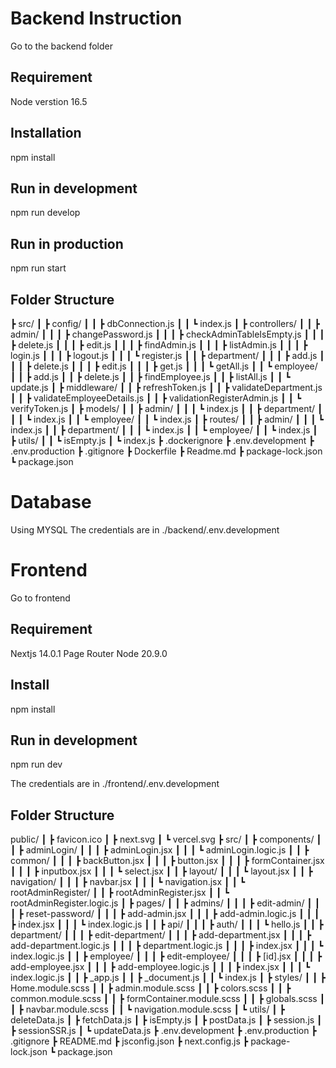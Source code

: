 # Backend Instruction
Go to the backend folder
## Requirement
Node verstion 16.5
## Installation
npm install
## Run in development
npm run develop
## Run in production
npm run start

## Folder Structure 
┣ src/
┃ ┣ config/
┃ ┃ ┣ dbConnection.js
┃ ┃ ┗ index.js
┃ ┣ controllers/
┃ ┃ ┣ admin/
┃ ┃ ┃ ┣ changePassword.js
┃ ┃ ┃ ┣ checkAdminTableIsEmpty.js
┃ ┃ ┃ ┣ delete.js
┃ ┃ ┃ ┣ edit.js
┃ ┃ ┃ ┣ findAdmin.js
┃ ┃ ┃ ┣ listAdmin.js
┃ ┃ ┃ ┣ login.js
┃ ┃ ┃ ┣ logout.js
┃ ┃ ┃ ┗ register.js
┃ ┃ ┣ department/
┃ ┃ ┃ ┣ add.js
┃ ┃ ┃ ┣ delete.js
┃ ┃ ┃ ┣ edit.js
┃ ┃ ┃ ┣ get.js
┃ ┃ ┃ ┗ getAll.js
┃ ┃ ┗ employee/
┃ ┃   ┣ add.js
┃ ┃   ┣ delete.js
┃ ┃   ┣ findEmployee.js
┃ ┃   ┣ listAll.js
┃ ┃   ┗ update.js
┃ ┣ middleware/
┃ ┃ ┣ refreshToken.js
┃ ┃ ┣ validateDepartment.js
┃ ┃ ┣ validateEmployeeDetails.js
┃ ┃ ┣ validationRegisterAdmin.js
┃ ┃ ┗ verifyToken.js
┃ ┣ models/
┃ ┃ ┣ admin/
┃ ┃ ┃ ┗ index.js
┃ ┃ ┣ department/
┃ ┃ ┃ ┗ index.js
┃ ┃ ┗ employee/
┃ ┃   ┗ index.js
┃ ┣ routes/
┃ ┃ ┣ admin/
┃ ┃ ┃ ┗ index.js
┃ ┃ ┣ department/
┃ ┃ ┃ ┗ index.js
┃ ┃ ┗ employee/
┃ ┃   ┗ index.js
┃ ┣ utils/
┃ ┃ ┗ isEmpty.js
┃ ┗ index.js
┣ .dockerignore
┣ .env.development
┣ .env.production
┣ .gitignore
┣ Dockerfile
┣ Readme.md
┣ package-lock.json
┗ package.json

# Database 
Using MYSQL
The credentials are in ./backend/.env.development

# Frontend
Go to frontend
## Requirement
Nextjs 14.0.1 Page Router
Node 20.9.0
## Install
npm install
## Run in development
npm run dev

The credentials are in ./frontend/.env.development

## Folder Structure
public/
┃ ┣ favicon.ico
┃ ┣ next.svg
┃ ┗ vercel.svg
┣ src/
┃ ┣ components/
┃ ┃ ┣ adminLogin/
┃ ┃ ┃ ┣ adminLogin.jsx
┃ ┃ ┃ ┗ adminLogin.logic.js
┃ ┃ ┣ common/
┃ ┃ ┃ ┣ backButton.jsx
┃ ┃ ┃ ┣ button.jsx
┃ ┃ ┃ ┣ formContainer.jsx
┃ ┃ ┃ ┣ inputbox.jsx
┃ ┃ ┃ ┗ select.jsx
┃ ┃ ┣ layout/
┃ ┃ ┃ ┗ layout.jsx
┃ ┃ ┣ navigation/
┃ ┃ ┃ ┣ navbar.jsx
┃ ┃ ┃ ┗ navigation.jsx
┃ ┃ ┗ rootAdminRegister/
┃ ┃   ┣ rootAdminRegister.jsx
┃ ┃   ┗ rootAdminRegister.logic.js
┃ ┣ pages/
┃ ┃ ┣ admins/
┃ ┃ ┃ ┣ edit-admin/
┃ ┃ ┃ ┣ reset-password/
┃ ┃ ┃ ┣ add-admin.jsx
┃ ┃ ┃ ┣ add-admin.logic.js
┃ ┃ ┃ ┣ index.jsx
┃ ┃ ┃ ┗ index.logic.js
┃ ┃ ┣ api/
┃ ┃ ┃ ┣ auth/
┃ ┃ ┃ ┗ hello.js
┃ ┃ ┣ department/
┃ ┃ ┃ ┣ edit-department/
┃ ┃ ┃ ┣ add-department.jsx
┃ ┃ ┃ ┣ add-department.logic.js
┃ ┃ ┃ ┣ department.logic.js
┃ ┃ ┃ ┣ index.jsx
┃ ┃ ┃ ┗ index.logic.js
┃ ┃ ┣ employee/
┃ ┃ ┃ ┣ edit-employee/
┃ ┃ ┃ ┣ [id].jsx
┃ ┃ ┃ ┣ add-employee.jsx
┃ ┃ ┃ ┣ add-employee.logic.js
┃ ┃ ┃ ┣ index.jsx
┃ ┃ ┃ ┗ index.logic.js
┃ ┃ ┣ _app.js
┃ ┃ ┣ _document.js
┃ ┃ ┗ index.js
┃ ┣ styles/
┃ ┃ ┣ Home.module.scss
┃ ┃ ┣ admin.module.scss
┃ ┃ ┣ colors.scss
┃ ┃ ┣ common.module.scss
┃ ┃ ┣ formContainer.module.scss
┃ ┃ ┣ globals.scss
┃ ┃ ┣ navbar.module.scss
┃ ┃ ┗ navigation.module.scss
┃ ┗ utils/
┃   ┣ deleteData.js
┃   ┣ fetchData.js
┃   ┣ isEmpty.js
┃   ┣ postData.js
┃   ┣ session.js
┃   ┣ sessionSSR.js
┃   ┗ updateData.js
┣ .env.development
┣ .env.production
┣ .gitignore
┣ README.md
┣ jsconfig.json
┣ next.config.js
┣ package-lock.json
┗ package.json
